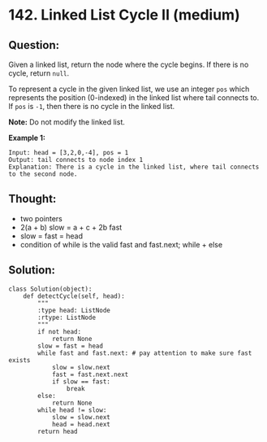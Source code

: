 # 142. Linked List Cycle II \(medium\)

## Question:

Given a linked list, return the node where the cycle begins. If there is no cycle, return `null`.

To represent a cycle in the given linked list, we use an integer `pos` which represents the position \(0-indexed\) in the linked list where tail connects to. If `pos` is `-1`, then there is no cycle in the linked list.

**Note:** Do not modify the linked list.

**Example 1:**

```text
Input: head = [3,2,0,-4], pos = 1
Output: tail connects to node index 1
Explanation: There is a cycle in the linked list, where tail connects to the second node.
```

## Thought:

* two pointers
* 2\(a + b\) slow = a + c + 2b fast
* slow = fast = head
* condition of while is the valid fast and fast.next; while + else

## Solution:

```text
class Solution(object):
    def detectCycle(self, head):
        """
        :type head: ListNode
        :rtype: ListNode
        """
        if not head:
            return None
        slow = fast = head
        while fast and fast.next: # pay attention to make sure fast exists
            slow = slow.next
            fast = fast.next.next
            if slow == fast:
                break
        else:
            return None
        while head != slow:
            slow = slow.next
            head = head.next
        return head
```

